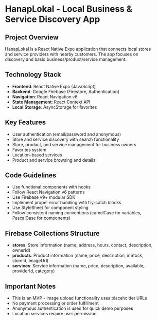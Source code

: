 <!-- Use this file to provide workspace-specific custom instructions to Copilot. For more details, visit https://code.visualstudio.com/docs/copilot/copilot-customization#_use-a-githubcopilotinstructionsmd-file -->

# HanapLokal - Local Business & Service Discovery App
## Project Overview
HanapLokal is a React Native Expo application that connects local stores and service providers with nearby customers. The app focuses on discovery and basic business/product/service management.

## Technology Stack
- **Frontend**: React Native Expo (JavaScript)
- **Backend**: Google Firebase (Firestore, Authentication)
- **Navigation**: React Navigation v6
- **State Management**: React Context API
- **Local Storage**: AsyncStorage for favorites

## Key Features
- User authentication (email/password and anonymous)
- Store and service discovery with search functionality
- Store, product, and service management for business owners
- Favorites system
- Location-based services
- Product and service browsing and details

## Code Guidelines
- Use functional components with hooks
- Follow React Navigation v6 patterns
- Use Firebase v9+ modular SDK
- Implement proper error handling with try-catch blocks
- Use StyleSheet for component styling
- Follow consistent naming conventions (camelCase for variables, PascalCase for components)

## Firebase Collections Structure
- **stores**: Store information (name, address, hours, contact, description, ownerId)
- **products**: Product information (name, price, description, inStock, storeId, imageUrl)
- **services**: Service information (name, price, description, available, providerId, category)

## Important Notes
- This is an MVP - image upload functionality uses placeholder URLs
- No payment processing or order fulfillment
- Anonymous authentication is used for quick demo purposes
- Location services require user permission
